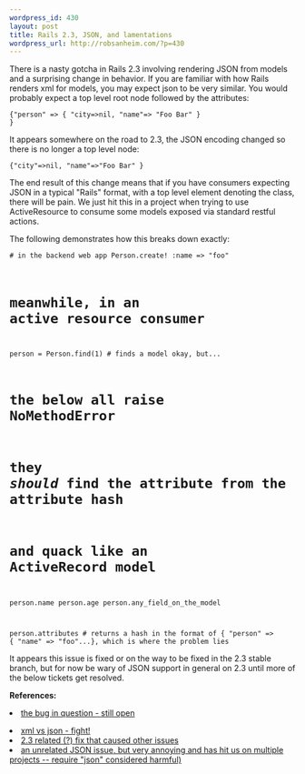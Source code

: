 ```yaml
--- 
wordpress_id: 430
layout: post
title: Rails 2.3, JSON, and lamentations
wordpress_url: http://robsanheim.com/?p=430
---
```

There is a nasty gotcha in Rails 2.3 involving rendering JSON from models and a surprising change in behavior.  If you are familiar with how Rails renders xml for models, you may expect json to be very similar.  You would probably expect a top level root node followed by the attributes:

<code>{"person" => { "city=>nil, "name"=> "Foo Bar" } }</code>

It appears somewhere on the road to 2.3, the JSON encoding changed so there is no longer a top level node:

<code>{"city"=>nil, "name"=>"Foo Bar" } </code>

The end result of this change means that if you have consumers expecting JSON in a typical "Rails" format, with a top level element denoting the class, there will be pain.  We just hit this in a project when trying to use ActiveResource to consume some models exposed via standard restful actions.  

The following demonstrates how this breaks down exactly:

<code># in the backend web app
Person.create! :name => "foo"

# meanwhile, in an active resource consumer
person = Person.find(1)  # finds a model okay, but...

# the below all raise NoMethodError
# they _should_ find the attribute from the attribute hash
# and quack like an ActiveRecord model
person.name
person.age
person.any_field_on_the_model 

person.attributes # returns a hash in the format of { "person" => { "name" => "foo"...}, which is where the problem lies</code>

It appears this issue is fixed or on the way to be fixed in the 2.3 stable branch, but for now be wary of JSON support in general on 2.3 until more of the below tickets get resolved.

<strong>References:
</strong>
	<li><a href="https://rails.lighthouseapp.com/projects/8994/tickets/2584-232-activeresource-json-doesnt-send-parameters-with-root-node">the bug in question - still open</a></li>
<li><a href="https://rails.lighthouseapp.com/projects/8994/tickets/2456-activeresource-xmljson-encoding-inconsistency">xml vs json - fight!</a></li>
	<li><a href="https://rails.lighthouseapp.com/projects/8994/tickets/2753-to_json-behavior-still-different-between-rails-2321-and-rails-2-3-stable">2.3 related (?) fix that caused other issues</a></li>
<li><a href="https://rails.lighthouseapp.com/projects/8994/tickets/2196-json-encoding-breaks-when-json-gem-is-loaded-before-active-support">an unrelated JSON issue, but very annoying and has hit us on multiple projects -- require "json" considered harmful)</a></li>
